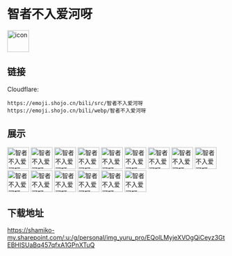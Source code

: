 # 智者不入爱河呀
<img src="https://emoji.shojo.cn/bili/src/智者不入爱河呀/icon.png" width="50" height="50" alt="icon">

## 链接
Cloudflare:
```
https://emoji.shojo.cn/bili/src/智者不入爱河呀
https://emoji.shojo.cn/bili/webp/智者不入爱河呀
```
## 展示
<img src="https://emoji.shojo.cn/bili/src/智者不入爱河呀/智者不入爱河呀-优雅.png" width="50" height="50" alt="智者不入爱河呀-优雅">
<img src="https://emoji.shojo.cn/bili/src/智者不入爱河呀/智者不入爱河呀-整点薯条.png" width="50" height="50" alt="智者不入爱河呀-整点薯条">
<img src="https://emoji.shojo.cn/bili/src/智者不入爱河呀/智者不入爱河呀-再来亿遍.png" width="50" height="50" alt="智者不入爱河呀-再来亿遍">
<img src="https://emoji.shojo.cn/bili/src/智者不入爱河呀/智者不入爱河呀-你币有了.png" width="50" height="50" alt="智者不入爱河呀-你币有了">
<img src="https://emoji.shojo.cn/bili/src/智者不入爱河呀/智者不入爱河呀-浓度过高.png" width="50" height="50" alt="智者不入爱河呀-浓度过高">
<img src="https://emoji.shojo.cn/bili/src/智者不入爱河呀/智者不入爱河呀-没活硬整.png" width="50" height="50" alt="智者不入爱河呀-没活硬整">
<img src="https://emoji.shojo.cn/bili/src/智者不入爱河呀/智者不入爱河呀-你没事吧.png" width="50" height="50" alt="智者不入爱河呀-你没事吧">
<img src="https://emoji.shojo.cn/bili/src/智者不入爱河呀/智者不入爱河呀-谢谢.png" width="50" height="50" alt="智者不入爱河呀-谢谢">
<img src="https://emoji.shojo.cn/bili/src/智者不入爱河呀/智者不入爱河呀-阿这.png" width="50" height="50" alt="智者不入爱河呀-阿这">
<img src="https://emoji.shojo.cn/bili/src/智者不入爱河呀/智者不入爱河呀-笑一下蒜了.png" width="50" height="50" alt="智者不入爱河呀-笑一下蒜了">
<img src="https://emoji.shojo.cn/bili/src/智者不入爱河呀/智者不入爱河呀-一种植物.png" width="50" height="50" alt="智者不入爱河呀-一种植物">
<img src="https://emoji.shojo.cn/bili/src/智者不入爱河呀/智者不入爱河呀-好菜.png" width="50" height="50" alt="智者不入爱河呀-好菜">
<img src="https://emoji.shojo.cn/bili/src/智者不入爱河呀/智者不入爱河呀-该交米了.png" width="50" height="50" alt="智者不入爱河呀-该交米了">
<img src="https://emoji.shojo.cn/bili/src/智者不入爱河呀/智者不入爱河呀-溜了溜了.png" width="50" height="50" alt="智者不入爱河呀-溜了溜了">
<img src="https://emoji.shojo.cn/bili/src/智者不入爱河呀/智者不入爱河呀-人间清醒.png" width="50" height="50" alt="智者不入爱河呀-人间清醒">

## 下载地址

https://shamiko-my.sharepoint.com/:u:/g/personal/img_yuru_pro/EQolLMyjeXVOgQiCeyz3GtEBHISUaBq457qfxA1GPnXTuQ